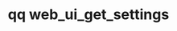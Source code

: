 ---
category: web
command: web_ui_get_settings
optional_options:
- alternate: []
  help: Gets the inactivity timeout
  name: --inactivity-timeout
  required: false
- alternate: []
  help: Gets the configuration for the login banner
  name: --login-banner
  required: false
permalink: /qq-cli-command-guide/web/web_ui_get_settings.html
positional_options: []
sidebar: qq_cli_command_reference_sidebar
summary: This section explains how to use the <code>qq web_ui_get_settings</code>
  command.
synopsis: Get configuration options for the Web UI
title: qq web_ui_get_settings
usage: qq web_ui_get_settings [-h] [--inactivity-timeout | --login-banner]
zendesk_source: qq CLI Command Guide

---